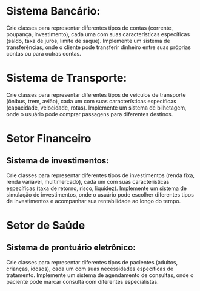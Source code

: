 # Sistema Bancário:
Crie classes para representar diferentes tipos de contas (corrente, poupança, investimento), 
cada uma com suas características específicas (saldo, taxa de juros, limite de saque).
Implemente um sistema de transferências, onde o cliente pode transferir dinheiro entre suas próprias contas ou para outras contas.

# Sistema de Transporte:
Crie classes para representar diferentes tipos de veículos de transporte (ônibus, trem, avião), 
cada um com suas características específicas (capacidade, velocidade, rotas).
Implemente um sistema de bilhetagem, onde o usuário pode comprar passagens para diferentes destinos.

# Setor Financeiro
## Sistema de investimentos: 
Crie classes para representar diferentes tipos de 
investimentos (renda fixa, renda variável, multimercado), cada um com suas 
características específicas (taxa de retorno, risco, liquidez). 
Implemente um sistema de simulação de investimentos, onde o usuário pode escolher 
diferentes tipos de investimentos e acompanhar sua rentabilidade ao longo do tempo.

# Setor de Saúde
## Sistema de prontuário eletrônico: 
Crie classes para representar diferentes tipos de pacientes (adultos, crianças, idosos), cada um com suas necessidades específicas de tratamento. 
Implemente um sistema de agendamento de consultas, onde o paciente pode marcar consulta com diferentes especialistas.
